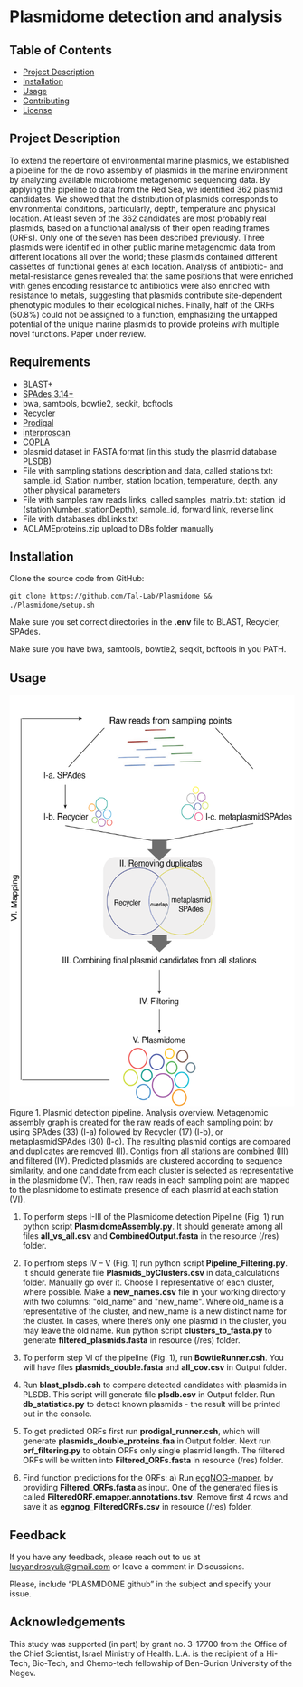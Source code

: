 # Plasmidome detection and analysis

## Table of Contents

- [Project Description](#project-description)
- [Installation](#installation)
- [Usage](#usage)
- [Contributing](#contributing)
- [License](#license)

## Project Description

To extend the repertoire of environmental marine plasmids, we established a pipeline for the de novo assembly of plasmids in the marine environment by analyzing available microbiome metagenomic sequencing data. By applying the pipeline to data from the Red Sea, we identified 362 plasmid candidates. We showed that the distribution of plasmids corresponds to environmental conditions, particularly, depth, temperature and physical location. At least seven of the 362 candidates are most probably real plasmids, based on a functional analysis of their open reading frames (ORFs). Only one of the seven has been described previously. Three plasmids were identified in other public marine metagenomic data from different locations all over the world; these plasmids contained different cassettes of functional genes at each location. Analysis of antibiotic- and metal-resistance genes revealed that the same positions that were enriched with genes encoding resistance to antibiotics were also enriched with resistance to metals, suggesting that plasmids contribute site-dependent phenotypic modules to their ecological niches. Finally, half of the ORFs (50.8%) could not be assigned to a function, emphasizing the untapped potential of the unique marine plasmids to provide proteins with multiple novel functions. Paper under review.

## Requirements

- BLAST+ 
- <a href="https://github.com/ablab/spades">SPAdes 3.14+</a>
- bwa, samtools, bowtie2, seqkit, bcftools
- <a href="https://github.com/Shamir-Lab/Recycler">Recycler</a>
- <a href="https://github.com/hyattpd/Prodigal">Prodigal</a>
- <a href="https://github.com/ebi-pf-team/interproscan">interproscan</a>
- <a href="https://github.com/santirdnd/COPLA">COPLA</a> 
- plasmid dataset in FASTA format (in this study the plasmid database <a href="https://ccb-microbe.cs.uni-saarland.de/plsdb">PLSDB</a>)
- File with sampling stations description and data, called stations.txt: 
sample_id, Station number, station location, temperature, depth, any other physical parameters 
- File with samples raw reads links, called samples_matrix.txt: 
station_id (stationNumber_stationDepth), sample_id, forward link, reverse link
- File with databases dbLinks.txt
- ACLAMEproteins.zip upload to DBs folder manually

## Installation

Clone the source code from GitHub:

```
git clone https://github.com/Tal-Lab/Plasmidome && ./Plasmidome/setup.sh
```

Make sure you set correct directories in the <b>.env</b> file to BLAST, Recycler, SPAdes. 

Make sure you have bwa, samtools, bowtie2, seqkit, bcftools in you PATH. 

## Usage
<img src="Figure1_Pipeline.png">Figure 1. Plasmid detection pipeline. Analysis overview. Metagenomic assembly graph is created for the raw reads of each sampling point by using  SPAdes (33) (I-a) followed by Recycler (17) (I-b), or metaplasmidSPAdes (30) (I-c). The resulting plasmid contigs are compared and duplicates are removed (II). Contigs from all stations are combined (III) and filtered (IV). Predicted plasmids are clustered according to sequence similarity, and one candidate from each cluster is selected as representative in the plasmidome (V). Then, raw reads in each sampling point are mapped to the plasmidome to estimate presence of each plasmid at each station (VI). </img>

1. To perform steps I-III of the Plasmidome detection Pipeline (Fig. 1) run python script **PlasmidomeAssembly.py**.
It should generate among all files **all_vs_all.csv** and **CombinedOutput.fasta** in the resource (/res) folder.

2. To perfrom steps IV – V (Fig. 1) run python script **Pipeline_Filtering.py**. It should generate file **Plasmids_byClusters.csv** in data_calculations folder. Manually go over it. Choose 1 representative of each cluster, where possible. Make a **new_names.csv** file in your working directory with two columns: "old_name" and "new_name". Where old_name is a representative of the cluster, and new_name is a new distinct name for the cluster. In cases, where there’s only one plasmid in the cluster, you may leave the old name. 
Run python script **clusters_to_fasta.py** to generate **filtered_plasmids.fasta** in resource (/res) folder. 

3. To perform step VI of the pipeline (Fig. 1), run **BowtieRunner.csh**. You will have files **plasmids_double.fasta** and **all_cov.csv** in Output folder.

4. Run **blast_plsdb.csh** to compare detected candidates with plasmids in PLSDB. This script will generate file **plsdb.csv** in Output folder. Run **db_statistics.py** to detect known plasmids - the result will be printed out in the console. 

5. To get predicted ORFs first run **prodigal_runner.csh**, which will generate **plasmids_double_proteins.faa** in Output folder. Next run <b>orf_filtering.py</b> to obtain ORFs only single plasmid length. The filtered ORFs will be written into **Filtered_ORFs.fasta** in resource (/res) folder.
6. Find function predictions for the ORFs:
   a) Run <a href="http://eggnog-mapper.embl.de/">eggNOG-mapper</a>, by providing  **Filtered_ORFs.fasta** as input. One of the generated files is called **FilteredORF.emapper.annotations.tsv**. Remove first 4 rows and save it as **eggnog_FilteredORFs.csv** in resource (/res) folder.  

## Feedback

If you have any feedback, please reach out to us at lucyandrosyuk@gmail.com or leave a comment in Discussions.

Please, include “PLASMIDOME github” in the subject and specify your issue.

## Acknowledgements

This study was supported (in part) by grant no. 3-17700 from the Office of the Chief Scientist, Israel Ministry of Health. L.A. is the recipient of a Hi-Tech, Bio-Tech, and Chemo-tech fellowship of Ben-Gurion University of the Negev.